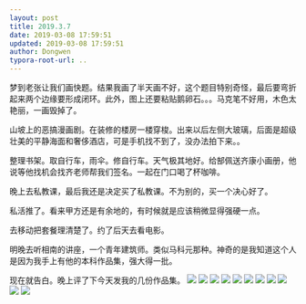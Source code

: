 ```yaml
---
layout: post
title: 2019.3.7
date: 2019-03-08 17:59:51
updated: 2019-03-08 17:59:51
author: Dongwen
typora-root-url: ..
---
```




梦到老张让我们画快题。结果我画了半天画不好，这个题目特别奇怪，最后要弯折起来两个边缘要形成闭环。此外，图上还要粘贴鹅卵石。。。马克笔不好用，木色太艳丽，一画毁掉了。

山坡上的恶搞漫画剧。在装修的楼房一楼穿梭。出来以后左侧大玻璃，后面是超级壮美的平静海面和奢侈酒店，可是手机找不到了，没办法拍下来。。

整理书架。取自行车，雨伞。修自行车。天气极其地好。给郜佩送齐康小画册，他说等他找机会找齐老师帮我们签名。一起在门口喝了杯咖啡。

晚上去私教课，最后我还是决定买了私教课。不为别的，买一个决心好了。

私活推了。看来甲方还是有余地的，有时候就是应该稍微显得强硬一点。

去移动把套餐理清楚了。约了后天去看电影。

明晚去听相南的讲座，一个青年建筑师。类似马科元那种。神奇的是我知道这个人是因为我手上有他的本科作品集，强大得一批。

现在就告白。晚上评了下今天发我的几份作品集。
           ![](/img/in-post/x58713218.jpg)
![](/img/in-post/x58713219.jpg)
![](/img/in-post/x58713223.jpg)
![](/img/in-post/x58713224.jpg)
![](/img/in-post/x58713240.jpg)
![](/img/in-post/x58713232.jpg)
![](/img/in-post/x58713222.jpg)
![](/img/in-post/x58713220.jpg)
![](/img/in-post/x58713245.jpg)
![](/img/in-post/x58713241.jpg)
![](/img/in-post/x58713235.jpg)
